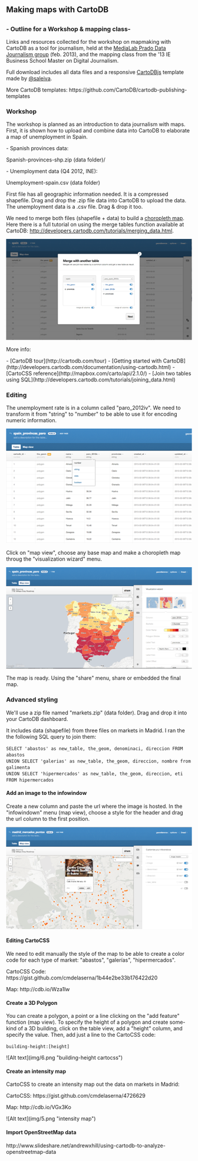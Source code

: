 <h2>Making maps with CartoDB<h2> 
<h3>- Outline for a Workshop & mapping class-</h3>

<p>Links and resources collected for the workshop on mapmaking with CartoDB as a tool for journalism, held at the <a href="http://medialab-prado.es/article/periodismo_datos_mapas_interactivos">MediaLab Prado Data Journalism group</a> (feb. 2013), and the mapping class from the '13 IE Business School Master on Digital Journalism. <p>

<p>Full download includes all data files and a responsive <a href="http://developers.cartodb.com/documentation/cartodb-js.html">CartoDBjs</a> template made by <a href="https://twitter.com/saleiva">@saleiva</a>. </p>

<p>More CartoDB templates: https://github.com/CartoDB/cartodb-publishing-templates</p>


<h3>Workshop</h3>
<p>The workshop is planned as an introduction to data journalism with maps. First, it is shown how to upload and combine data into CartoDB to elaborate a map of unemployment in Spain. </p>

<p>- Spanish provinces data: </p> 
<p>Spanish-provinces-shp.zip (data folder)/</p>

<p>- Unemployment data (Q4 2012, <a hhref="http://ine.es/">INE</a>):</p> 
<p>Unemployment-spain.csv (data folder)</p>

<p>First file has all geographic information needed. It is a compressed shapefile. Drag and drop the .zip file data into CartoDB to upload the data. The unemployment data is a .csv file. Drag & drop it too.</p>
<p>We need to merge both files (shapefile + data) to build a <a href="http://www.ncgia.ucsb.edu/cctp/units/unit47/html/mas_form.html">choropleth map</a>. Here there is a full tutorial on using the merge tables function available at CartoDB: <a href="http://developers.cartodb.com/tutorials/merging_data.html">http://developers.cartodb.com/tutorials/merging_data.html</a>.

![Alt text](img/1.png "merge tables")

<p>More info:</p>
- [CartoDB tour](http://cartodb.com/tour)
- [Getting started with CartoDB](http://developers.cartodb.com/documentation/using-cartodb.html)
- [CartoCSS reference](http://mapbox.com/carto/api/2.1.0/)
- [Join two tables using SQL](http://developers.cartodb.com/tutorials/joining_data.html)


<h3>Editing</h3>
<p>The unemployment rate is in a column called "paro_2012iv". We need to transform it from "string" to "number" to be able to use it for encoding numeric information.</p>

![Alt text](img/2.png "edit columns")

<p>Click on "map view", choose any base map and make a choropleth map throug the "visualization wizard" menu. </p>

![Alt text](img/3.png "visualization wizard")

<p>The map is ready. Using the "share" menu, share or embedded the final map.</p>


<h3>Advanced styling</h3>
<p>We'll use a zip file named "markets.zip" (data folder). Drag and drop it into your CartoDB dashboard.</p> 

<p>It includes data (shapefile) from three files on markets in Madrid. I ran the the following SQL query to join them: </p> 
<code>SELECT 'abastos' as new_table, the_geom, denominaci, direccion FROM abastos<br>UNION SELECT 'galerias' as new_table, the_geom, direccion, nombre from galimenta<br>UNION SELECT 'hipermercados' as new_table, the_geom, direccion, eti FROM hipermercados</code>

<h4>Add an image to the infowindow</h4>
<p>Create a new column and paste the url where the image is hosted. In the "infowindown" menu (map view), choose a style for the header and drag the url column to the first position. 

![Alt text](img/4.png "image infowindow cartocss")

<h4>Editing CartoCSS</h4>
<p>We need to edit manually the style of the map to be able to create a color code for each type of market: "abastos", "galerías", "hipermercados".
<p>CartoCSS Code: https://gist.github.com/cmdelaserna/1b44e2be33b176422d20</p>
<p>Map: http://cdb.io/Wza1lw</p>

<h4>Create a 3D Polygon</h4>
<p>You can create a polygon, a point or a line clicking on the "add feature" function (map view). To specify the height of a polygon and create some-kind of a 3D building, click on the table view, add a "height" column, and specify the value. Then, add just a line to the CartoCSS code: 
<p><code>building-height:[height]</code></p>
![Alt text](img/6.png "building-height cartocss")

<h4>Create an intensity map</h4>
<p>CartoCSS to create an intensity map out the data on markets in Madrid: </p>
<p>CartoCSS: https://gist.github.com/cmdelaserna/4726629</p>
<p>Map: http://cdb.io/VGx3Ko</p>
![Alt text](img/5.png "intensity map")

<h4>Import OpenStreetMap data</h4>
<p>http://www.slideshare.net/andrewxhill/using-cartodb-to-analyze-openstreetmap-data</p>
